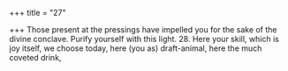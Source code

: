 +++
title = "27"

+++
Those present at the pressings have impelled you for the sake of the  divine conclave.
Purify yourself with this light. 28. Here your skill, which is joy itself, we choose today, here (you as)  draft-animal,
here the much coveted drink,